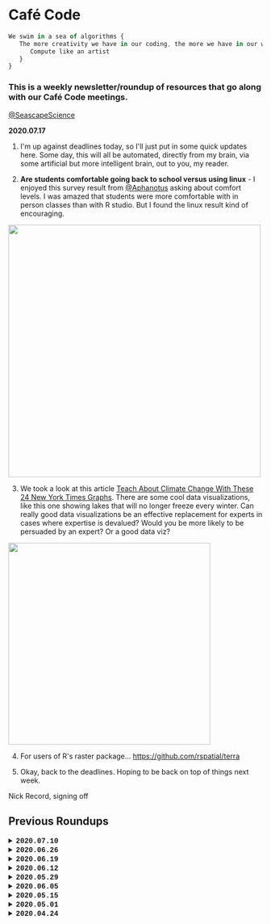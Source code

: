 # Café Code

```javascript
We swim in a sea of algorithms {
   The more creativity we have in our coding, the more we have in our world {
      Compute like an artist
   }
}
```

### This is a weekly newsletter/roundup of resources that go along with our Café Code meetings.  
[@SeascapeScience](https://twitter.com/seascapescience)


**2020.07.17**

1.  I'm up against deadlines today, so I'll just put in some quick updates here. Some day, this will all be automated, directly from my brain, via some artificial but more intelligent brain, out to you, my reader.

2.  **Are students comfortable going back to school versus using linux** - I enjoyed this survey result from [@Aphanotus](https://twitter.com/Aphanotus) asking about comfort levels. I was amazed that students were more comfortable with in person classes than with R studio. But I found the linux result kind of encouraging.

<a href="https://twitter.com/Aphanotus/status/1283827781827166209"><img src="https://pbs.twimg.com/media/EdEOdf6X0AI5t0_?format=png&name=4096x4096" width=500></a>

3.  We took a look at this article [Teach About Climate Change With These 24 New York Times Graphs](https://www.nytimes.com/2019/02/28/learning/teach-about-climate-change-with-these-24-new-york-times-graphs.html). There are some cool data visualizations, like this one showing lakes that will no longer freeze every winter. Can really good data visualizations be an effective replacement for experts in cases where expertise is devalued? Would you be more likely to be persuaded by an expert? Or a good data viz?

<img src="https://static01.nyt.com/newsgraphics/2019/01/29/lakes/7dc460e6b01f2b641be83577fb4e19cf177bc556/lakes_efs_optimized.gif" width=400>

4.  For users of R's raster package... https://github.com/rspatial/terra

5.  Okay, back to the deadlines. Hoping to be back on top of things next week.

Nick Record, signing off


## Previous Roundups


<details>
 <summary>
  <b style="font-family:'Courier New'">
  2020.07.10</b>
 </summary>

<br>

1.  Today's conversation was about repositories... and repositories of repositories ("metarepositories"?)... and so on. Some dataset are lost to the void, while others we try to make available in perpetuity. It makes me wonder what data storage/sharing systems will look like in 20 years--probably something that's hard to image today. In any case, here's a list of earth science (mostly ocean) repositories (thanks to Paty Matrai for compiling the list):
- NSF OCE (Bio; Chem) and ANT = BCO-DMO https://www.bco-dmo.org/
- NSF Arctic = https://arcticdata.io/ (all Arctic topics)
- NASA SeaBASS https://seabass.gsfc.nasa.gov/ (bio-optical field data)
- NASA https://oceancolor.gsfc.nasa.gov/data/overview (remote sensing ocean color)
- NASA EOSDIS https://earthdata.nasa.gov/learn/discipline/ocean
- NASA data display https://giovanni.gsfc.nasa.gov/giovanni/
- NOAA NCEI https://www.ncei.noaa.gov/access/search/index
- IODP http://iodp.tamu.edu/curation/index.html (marine geology)
- PANGEA https://www.pangaea.de/ (all topics; international)
- ICES https://ecosystemdata.ices.dk/ (ocean ecology, fisheries)
- NIH https://www.ncbi.nlm.nih.gov/geo/ (genomic data)
- Genomic data – so many others! http://repositive.io 

2.  Here is a smattering of some national (mostly closed to foreigners), regional, institutional, project and journal data repositories:
- Australia https://portal.aodn.org.au/ (ocean) https://data.aad.gov.au/ 
- S. Korea polar data https://kpdc.kopri.re.kr/
- Gulf of Maine http://www.neracoos.org/
- Gulf of Mexico https://data.gulfresearchinitiative.org/about 
- WHOI https://www.whoi.edu/what-we-do/understand/data/
- Argo floats http://www.argo.ucsd.edu/Argo_data_and.html (global)

3.  And finally, example of repositories of repositories (or at least, something like that) and a data journal:
- https://fairsharing.org 
- https://www.nature.com/sdata/

...Okay, does this newsletter now officially count as a metarepository?

4.  Changing topics entirely, have you ever wondered who texts the most in your group chats? Or which emojis you use? Someone shared [this interesting/fun article](https://medium.com/towards-artificial-intelligence/whatsapp-group-chat-analysis-using-python-and-plotly-89bade2bc382) that walks through how to analyze data from your Whatsapp chat. The visuals are great, the write-up is accessible, and code is included. 

<a href="https://medium.com/towards-artificial-intelligence/whatsapp-group-chat-analysis-using-python-and-plotly-89bade2bc382"><img src="https://miro.medium.com/max/328/1*Ifw5hupEP3z9y7sXMKMl4g.png" width=200></a>


5.  And finally, a [thoughtful short read on "future-proofing" your data science team.](https://blog.rstudio.com/2020/06/30/future-proofing-your-data-science-team/) There are some good insights in there. It's hard to imagine what the future will look like--will we all have our data on blockchains connected to our glasses?--but still a valuable exercise. 

Nick Record, signing off


</details>

<details>
 <summary>
  <b style="font-family:'Courier New'">
  2020.06.26</b>
 </summary>

<br>


1. We talked mostly about data visualization and making figures this week. We mostly focused on practical tools. Here are some resources:
   
   - Ten Simple Rules for Better Figures 
   https://journals.plos.org/ploscompbiol/article?id=10.1371/journal.pcbi.1003833

   - Data Visualization - A practical introduction
   https://socviz.co/lookatdata.html

   - Biomedical Data Science (chapter on making plots)
   http://genomicsclass.github.io/book/pages/plots_to_avoid.html

   - A Brief Guide to Designing Effective Figures for the Scientific Paper
   https://onlinelibrary.wiley.com/doi/abs/10.1002/adma.201102518

   - Graphs, Tables, and Figures in Scientific Publications: The Good, the Bad, and How Not to Be the Latter
   https://pubmed.ncbi.nlm.nih.gov/22305731/

   - How to Display Data Badly
   https://www.jstor.org/stable/2683253?seq=1

   One interesting note is that they disagree on certain points. For example, the "Ten Rules.." paper says to use the area of a symbol to indicate magnitude. Other research says that most humans misinterpret area as an indicator of magnitude. In any case, reading through these will help you be more thoughtful when you're putting together figures.
   
2. I had heard that san-serif fonts were more accessible to visually impaired and dyslexic people. My literature search confirmned this. What I didn't know was that there are beautiful san-serif fonts designed specifically for dyslexic readers. Like this one: 
   
   <a href="https://en.wikipedia.org/wiki/OpenDyslexic"><img src="https://upload.wikimedia.org/wikipedia/commons/1/16/OpenDyslexic3Regular-image.svg" width=300></a>
   
3. Along similar lines, here are some resources for making your figures color-blind-friendly:

   - https://github.com/clauswilke/colorblindr
   - https://cran.r-project.org/web/packages/viridis/vignettes/intro-to-viridis.html
   - https://www.r-bloggers.com/ggplot2-welcome-viridis/

4. Switching gears, senator Angus King (ME-I) addressed our lab last night over Zoom, and I couldn't help but scan his bookshelf. (A bookshelf is irresitable to me.) He had this book "Data and Goliath" sticking out. I haven't read it, but it's cool to see some data-geekiness showing up on the shelf of a US senator.

5. To end on a fun note (not that all of this isn't fun), this figure below is rated by many, including Scientific American, as the all-time best scientific figure. I think it's up for debate, but I'll leave it here for discussion.

   <img src="https://3.bp.blogspot.com/-j-XoW9TIGEQ/VnMEaQG0clI/AAAAAAAABj8/a7BR8UOUP0Q/s400/poo.jpg" width=400>

   - From: Meyer-Rochow, V. B., and J. Gal. 2003. Pressures produced when penguins pooh-calculations on avian defaecation. Polar Biology 27:56–58


Nick Record, signing off
 

</details>

<details>
 <summary>
  <b style="font-family:'Courier New'">
  2020.06.19</b>
 </summary>

<br>

1. This week our coding group talked about biases in data and in the world. The most recommended resource was the **"Parable of the Polygons"**, which is an interactive simulation about how bias shapes the world. It's a great combination of modeling and visualization. [Check it out here](https://ncase.me/polygons/)

2. If you want to keep going, here are some of the other readings that went along with the session. 
   - [What is implicit bias?](https://www.cell.com/neuron/pdf/S0896-6273(18)30643-3.pdf)    
   - [Example of bias influencing data interpretation](https://www.sciencedaily.com/releases/2014/02/140225101143.htm)
   - [Bias influencing action](https://mcdreeamiemusings.com/blog/2019/4/1/survivorship-bias-how-lessons-from-world-war-two-affect-clinical-research-today)

3. One of the students shared the site [AllSides](https://www.allsides.com/unbiased-balanced-news) which provides the news headlines of the day, from all the different news sources, with the bias of each news source indicated. I admit, I was surprised to see where some of them fell. But it's always interesting taking a step back to see where your own source of information fits along a spectrum of bias.

   <a href="https://www.allsides.com/"><img src="https://www.allsides.com/sites/default/files/AllSidesMediaBiasChart_Version1.1_11.18.19.jpg" width=200></a>

4. Shifting topics a little, here are two more data resources for the geosciences that were shared this morning:
   - [PanGeo: a community platform for Big Data geoscience](http://pangeo.io/)
   - [OceanParcels](https://oceanparcels.org/) - Python code for Lagrangian simulation in ocean currents
   <img src="https://oceanparcels.org/images/globcurrent_fullyseeded.gif" width=500>
   
5. And finally, today we celebrate Juneteenth. 

Nick Record, signing off

</details>


<details>
 <summary>
  <b style="font-family:'Courier New'">
  2020.06.12</b>
 </summary>

<br>

1. **Some general resources** - Here are some of the resources people shared this week that have been helpful for getting projects started:
    - Introduction to unix/bash: http://swcarpentry.github.io/shell-novice/
    - Resources for digitizing data in pdf and image files: 
       - https://automeris.io/WebPlotDigitizer/
       - https://pdftables.com/
       - https://transcription.si.edu
       - https://community.rstudio.com/t/need-to-extract-tables-from-a-pdf-using-r/17144
       - https://www.oldweather.org/
    - Many old figures and tables from scientific papers have already been digitized and are in the Pangaea database: https://www.pangaea.de/
    - Other ocean databases folks should be aware of: [BCO-DMO](https://www.bco-dmo.org/), [SeaBASS](https://seabass.gsfc.nasa.gov/)
    
2.  **Algorithmic Bias** - Here is some more reading, adding to the list of reading on algorithmic bias. This is just the tip of the iceberg of course.
    - [What is algorithmic bias](https://bdtechtalks.com/2018/03/26/racist-sexist-ai-deep-learning-algorithms/
)
    - [Gender shades](http://gendershades.org/overview.html)
    - [Machine bias: There’s software used across the country to predict future criminals. And it’s biased against blacks.](https://www.propublica.org/article/machine-bias-risk-assessments-in-criminal-sentencing
)

3.  **Climate during COVID-19** This is a bit of an aside, but I've been plotting the CO_2 anomalies this year, as compared to previous years. Everything is normalized to the first six weeks of the year. Basically, atmospheric carbon dioxide shows no notable devation from the long term noise.

<img src="https://pbs.twimg.com/media/EaVMnkhXsAAl2sB?format=png&name=medium" WIDTH=300>

Data from: ftp://aftp.cmdl.noaa.gov/products/trends/co2/co2_weekly_mlo.txt

4.  **Data visualization** - Here is the TED talk that we talked about this week. It's about ten years old now, but there are some cool thoughts on data visualization. More on this topic in the future. 
     - [The beauty of data visualization](https://www.ted.com/talks/david_mccandless_the_beauty_of_data_visualization/transcript)

5.  I don't know why there are always five items on these lists. It's a fine number. There are five regular solids (tetrahedron, cube, octahedron, dodecahedron, and icosahedron), and five is a Fermat prime. It also took me five minutes to think of this last item.

Nick Record, signing off

</details>

<details>
 <summary>
  <b style="font-family:'Courier New'">
  2020.05.29</b>
 </summary>

<br>


1. **Algorithmic Bias** - This week has been a historically important one in the US. It might seem strange if you haven't been exposed to these ideas, but altorithms are an important part of the picture, particularly in the way that they reinforce and magnify biases. Machine learning algorithms are used in everything from résumé sorting to making parole decisions. One entry point to this topic, which we discussed in our coding hour, is [this article on algorithmic bias](https://bdtechtalks.com/2018/03/26/racist-sexist-ai-deep-learning-algorithms/).

2. **Predictive Policing** - To go one step deeper, one example is how neural networks are used to try to predict crimes before they happen, and then to direct police resources to those times/places. Here are a few articles as a starting point.
   - https://www.sciencemag.org/news/2016/09/can-predictive-policing-prevent-crime-it-happens
   - https://www.govtech.com/public-safety/LAPD-Predictive-Policing-Tool-Raises-Racial-Bias-Concerns.html
   - https://www.brennancenter.org/our-work/research-reports/predictive-policing-explained
   - https://www.theverge.com/2018/4/26/17285058/predictive-policing-predpol-pentagon-ai-racial-bias

3. **Here are some organizations** that are doing great things to to make coding more accessible, to build diversity in our coding communities, and to build foundations that will help push back against problems like algorithmic bias:
   - [Black Girls Code](https://girlswhocode.cmail20.com/t/d-l-mdlhko-jitufjhz-r/)
   - [Girls Who Code](https://girlswhocode.com)
   - [Code2040](https://girlswhocode.cmail20.com/t/d-l-mdlhko-jitufjhz-y/)
   - [CSForAll](https://girlswhocode.cmail20.com/t/d-l-mdlhko-jitufjhz-j/)
   
4. **A manifesto for algorithms in the environment** - Calling something a manifesto is one way to give it swagger, I suppose. In any case, this document (linked below) was a good start at trying to build principles around responsible algorithm design as it applies to the environment. The original site for the "Biosphere Code Manifesto" doesn't seem to still be there, but this write-up in the Guardian is still around:
   - [A manifesto for algorithms in the environment](https://www.theguardian.com/science/political-science/2015/oct/05/a-manifesto-for-algorithms-in-the-environment)

5. **On an unrelated note**, our conversation went down a rabbit hole of how to best share data files in our new zoom-research environment. [This "what-if" blog/comic came up](https://what-if.xkcd.com/31/), along with the quote,  
   _"When - if ever - will the bandwidth of the Internet surpass that of FedEx?"_ —Johan Öbrink  
   <img src="https://what-if.xkcd.com/imgs/a/31/fedex_drives.png">

</details>


<details>
 <summary>
  <b style="font-family:'Courier New'">
  2020.06.05</b>
 </summary>

<br>


1. The summer of code has started for the Café Code group. Around 20 summer interns have started, working remotely from all around the country, on projects that will involve coding and/or data for ocean science. Wish us luck!

2. Up next is a fun vocab word that came across my desk via one of the many digital communications that I'm drowning in. The word:  
_**Quantophrenia**: excessive reliance on statistics, especially in areas that are not quantifiable._ I thought of this while watching the TED talk by Susan Etlinger that the coding group shared this week: [What do we do with all this big data?](https://www.ted.com/talks/susan_etlinger_what_do_we_do_with_all_this_big_data/transcript#t-26273)

3. Speaking of drowning in digital communications, many folks have moved workshops and conferences online. We're doing the same thing with Ocean Hack Week. Here are a few reflections from folks who have done this recently and taken the time to write up their lessons-learned. [PLoS article](https://journals.plos.org/ploscompbiol/article?id=10.1371/journal.pcbi.1000650), [Ecological Forecasting Initiative](https://ecoforecast.org/going-virtual-what-we-learned-from-the-efi-rcn-virtual-workshop/), [Photonics Online Meetup](https://arxiv.org/ftp/arxiv/papers/2003/2003.03219.pdf)

4. This week's book recommendation comes from one of our Café Code alums.   
_Data Feminism_ by Catherine D’Ignazio and Lauren Klein. Catherine D’Ignazio directs the [Data + Feminism Lab at MIT](https://dataplusfeminism.mit.edu/); "The Data + Feminism Lab uses data and computational methods to work towards gender and racial equity, particularly as they relate to space and place."  
<img src="https://books.google.com/books/content?id=x5nSDwAAQBAJ&printsec=frontcover&img=1&zoom=1&edge=curl&imgtk=AFLRE718h8dL39rXZ3nP3-HB012N0cDZPJb7AfpZv1yckBZjAfdOcPC1v3NDiiqf6hOk6v446ymGx4Lz4ZCUzOwGXY44VRs9L0_WjDSnNHqJT_Y8D1ARS5WwFMHRFRkEkKzjo3VlwbnB" width=150>

5. Finally, since I was writing about **dark data** last time, I want to end with this amusing conversation I had last week:  
Me: "Bob, is the raw data from the 90s surveys still around?"  
Bob: "Nick … I'll send you the [published] 1997 paper.  J- A-’s data was on napkins (really)."  

   That's it for this week. Nick Record signing off.

</details>

<details>
 <summary>
  <b style="font-family:'Courier New'">
  2020.05.15</b>
 </summary>

<br>

1. There's a lot of doomsday talk about **Artificial Intelligence** (AI), but the reality is that AI is already surrounding us in our everyday lives. I recently saw this TEDx talk on "*AI Literacy, or Why Understanding AI Will Help You Every Day*"  
Here's the talk:  
https://www.ted.com/talks/jordan_harrod_ai_literacy_or_why_understanding_ai_will_help_you_every_day  
And here is Jordan Herrod's page, if you're interested in digging deeper:  
https://www.jordanharrod.com  

2. In the spirit of providing more and more resources, this one could be handy.  
It's a tutorial on [using R to work with NetCDF file](https://ropensci.org/blog/2019/11/05/tidync/)

3. Okay, back to AI for our art! **Neural networks** have always been a bit of an enigma.  
I really liked this visualization of linear regression by Chelsea Parlett-Pelleriti [(@ChelseaParlett)](https://twitter.com/ChelseaParlett), drawn as a neural network.  
<a target="_blank" rel="noopener noreferrer" href="https://twitter.com/ChelseaParlett/status/1257754533989683200">
<img src="https://pbs.twimg.com/media/EXRxFKwU4AAhB-x?format=jpg&name=medium" width="300"></a>

4. **Dark Data Rescue** - Dark data is the data that is collected, but buried in various ways (e.g. cardboard boxes, excel sheets, bar napkins).  
This spot in the Arctic was sampled in 1961:  
![](https://github.com/SeascapeScience/SeascapeScience.github.io/blob/master/CafeCode/images/Appolonio2011.png?raw=true)   
and the [paper was published in 2011](https://www.researchgate.net/publication/270298552_Over-Winter_Oceanographic_Profiles_in_Jones_Sound_Canadian_Arctic_Archipelago_November_1961_-_June_1962_Temperature_Salinity_Oxygen_and_Nutrients) . It's like a time machine to sample the past.  
A good starting place for dark data in the geosciences is the **Pangea database**. https://www.pangaea.de/  
And of course there's an R package for interfacing with that database. https://docs.ropensci.org/pangaear/  

5. I feel like I should have a nice Buffy quote or something to wrap up the week, but instead I'm going to drop in one last resource that came up this week. Here is a resource for **using GPU cards with R**. Hopefully we'll dig into this more later. https://github.com/cdeterman/gpuR  
  
   That's it for this week. Nick Record signing off.

</details>

<details>
 <summary>
  <b style="font-family:'Courier New'">
  2020.05.01</b>
 </summary>

<br>

**1.** **Life in Code** - I'm going to start this week with a book recommendation.
Ellen Ullman has written so many insightful and amusing essays 
about the culture of the coding world. 
A great place to start is this book:<br>
<a target="_blank" rel="noopener noreferrer" href="https://us.macmillan.com/books/9780374534516">
<img src="https://github.com/SeascapeScience/SeascapeScience.github.io/blob/master/CafeCode/images/9781250181695.jpg?raw=true" width=100>
</a><br>

**2.** Here is a <a target="_blank" rel="noopener noreferrer" href="https://rstudio.com/wp-content/uploads/2019/01/Cheatsheets_2019.pdf">
gigantic R studio cheatsheet</a> that was shared recently. 
It's a good starting point for learning to do new things in R.<br>

**3.** **XKCDify** - A somewhat more esoteric resource... 
Have you ever wanted to convert one of your figures to the style of the popular webcomic
<a target="_blank" rel="noopener noreferrer" href="https://xkcd.com/">xkcd</a>?
There is code, in multiple languages, to convert something like this:<br>
<img src="https://github.com/SeascapeScience/SeascapeScience.github.io/blob/master/CafeCode/images/xkcd1.png?raw=true" width=300><br>
...into something like this:<br>
<img src="https://github.com/SeascapeScience/SeascapeScience.github.io/blob/master/CafeCode/images/xkcd2.png?raw=true" width=300><br>
Links:<br>
   <a target="_blank" rel="noopener noreferrer" href="https://jakevdp.github.io/blog/2012/10/07/xkcd-style-plots-in-matplotlib/">
Python/Matplotlib</a><br>
   <a target="_blank" rel="noopener noreferrer" href="https://www.mathworks.com/matlabcentral/fileexchange/38499-xkcdify">
MatLab</a><br>
(As a lifelong cartoonist, I count this as art.)<br>

**4.** Are you wobbly with stats? 
In the spirit of other resources folks have shared, here is an explanation 
of how to read the summary of a linear model 
(ala <b>model = lm(y ~ x, blah blah blah)</b>).
<a target="_blank" rel="noopener noreferrer" href="https://feliperego.github.io/blog/2015/10/23/Interpreting-Model-Output-In-R">
QUICK GUIDE: INTERPRETING SIMPLE LINEAR MODEL OUTPUT IN R</a><br>

**5.** Finally, let's finish with a quote from **Buffy the Vampire Slayer**.
These things can be helpful during a pandemic.
After all, the show covered everything from
<a target="_blank" rel="noopener noreferrer" href="https://en.wikipedia.org/wiki/Hush_(Buffy_the_Vampire_Slayer)">quarantine</a> <br>
to various topics in
<a target="_blank" rel="noopener noreferrer" href="https://www.theatlantic.com/entertainment/archive/2015/10/the-rise-of-buffy-studies/407020/">
philosophy and cultural theory</a>.<br>
...Including algorithms:<br>
    <i>"Robots are the strangest people."</i>
 

</details>


<details>
 <summary>
  <b style="font-family:'Courier New'">
  2020.04.24</b>
 </summary>
  <div style="margin-left: 1em; font-family:'Courier New'"><br>
<b>1.</b>  "<u>Compute Like an Artist</u>" is a nod to Austin Kleon, <br>
whose <a target="_blank" rel="noopener noreferrer" href='https://austinkleon.com/newsletter/'>newsletter</a> I learn a lot from,
such as how to "Steal Like an Artist." <br>
<i>I'm still honing my stealing practices, so bear with me</i>.<br>
The phrasing is a little clunky, but I thought it was better than<br> 
"Compute Like a Thief," or "Steal Like a Computer."<br>
<br>
<b>2.</b>  <u>COVID forecasting</u> is everywhere now.<br> 
This video from <a target="_blank" rel="noopener noreferrer" href="https://constancecrozier.com/2020/04/16/forecasting-s-curves-is-hard/">
Constance Crozier</a> shows a great simulation <br>
illustrating how hard it is to forecast the point at which an S-curve levels off.<br>
With COVID-19, we're still at the point where the forecast is flapping all over<br>
the place like a rogue fire hose.
<br>
<iframe title="vimeo-player" src="https://player.vimeo.com/video/408599958" width="320" height="213" frameborder="0" allowfullscreen></iframe>
<br>
<br>
<b>3.</b> I will mostly be posting resources that are less mainstream than the NYTimes,<br>
but I couldn't resist sharing 
<a target="_blank" rel="noopener noreferrer" href="https://www.nytimes.com/2020/04/08/science/ai-ocean-whales-study.html"> this article 
on artificial intelligence + ocean science</a>.<br>
This is the area of research I work in. The article covers the great potential <br>
of AI in ocean science.<br>
Like any technology, there are there are dangers to AI too. A topic for later.
<br>
<br>
<b>4.</b> <u>Itty Bitty Sites</u>. I don't know where all of this will lead, but for now <br>
I'm using 
<a target="_blank" rel="noopener noreferrer" href="https://itty.bitty.site/">itty.bitty.site </a><br>
...The entire page, html etc., is embedded in the URL.<br>
 The <b>Caf&eacute Code</b> Newsletter is not actually hosted anywhere.<br>
<br>
<b>5.</b> <u>Don't forget the art</u>!  As "Steal Like an Artist" reminds me, <br>
we are in some ways a mix of all the things we surround ourselves with.<br>
I'll finish with one of my favorite data science artists, 
<a target="_blank" rel="noopener noreferrer" href="http://www.jillpelto.com/">Jill Pelto</a>, <br>
whose work often combines time series data with a scene of the environment that <br>
underlies that data.<br>
<img src="https://images.squarespace-cdn.com/content/v1/56a25d714bf1182dd4517be5/1531250926364-LC2K1357HFL1CN3KLNQY/ke17ZwdGBToddI8pDm48kBSAVZKVqRGfjL8yAktGb-97gQa3H78H3Y0txjaiv_0fDoOvxcdMmMKkDsyUqMSsMWxHk725yiiHCCLfrh8O1z4YTzHvnKhyp6Da-NYroOW3ZGjoBKy3azqku80C789l0mhydAgiKdIfeAoxVgE7c7orLjRgnPTPkiKRPtaHXv36uDJPY_k35pRkXWvn-5ruGw/Smaller_Gulf+of+Maine+Temperature+Variability+copy.jpeg?format=1000w" width=300><br>
<br>
That's it for this week. Nick Record, signing off.
  </div>
<br>
</details>
